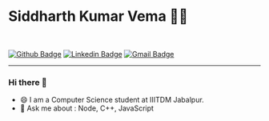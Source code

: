 # Siddharth Kumar Vema  :man_technologist:
<br>

[![Github Badge](https://img.shields.io/badge/-Github-000?style=flat-square&logo=Github&logoColor=white&link=https://github.com/thesid01)](https://github.com/thesid01)
[![Linkedin Badge](https://img.shields.io/badge/-LinkedIn-blue?style=flat-square&logo=Linkedin&logoColor=white&link=https://www.linkedin.com/in/thesid01/)](https://www.linkedin.com/in/thesid01/)
[![Gmail Badge](https://img.shields.io/badge/-Gmail-c14438?style=flat-square&logo=Gmail&logoColor=white&link=mailto:sidkv.skv@gmail.com)](mailto:sidkv.skv@gmail.com)

<hr>

### Hi there 👋

- 😄 I am a Computer Science student at IIITDM Jabalpur.
- 💬 Ask me about : Node, C++, JavaScript


<!--
**RhnSaxena/RhnSaxena** is a ✨ _special_ ✨ repository because its `README.md` (this file) appears on your GitHub profile.

Here are some ideas to get you started:
- 🌱 I’m currently learning : Django
- 🔭 I’m currently working on WebEx
- 🔭 I’m currently working on ...
- 🌱 I’m currently learning ...
- 👯 I’m looking to collaborate on ...
- 🤔 I’m looking for help with ...
- 💬 Ask me about ...
- 📫 How to reach me: ...
- 😄 Pronouns: ...
- ⚡ Fun fact: ...
-->
